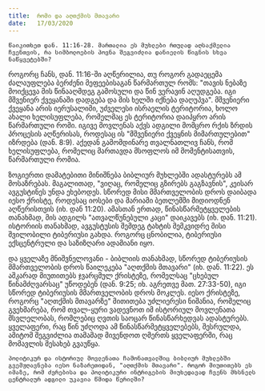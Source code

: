 ```yaml
---
title:  რომი და აღთქმის მთავარი
date:   17/03/2020
---
```


`წაიკითხეთ დან. 11:16-28. მართალია ეს მუხლები რთულად აღსაქმელია ჩვენთვის, რა სიმბოლოების პოვნა შეგვიძლია დანიელის წიგნის სხვა ნაწყვეტებში?`

როგორც ჩანს, დან. 11:16-ში აღწერილია, თუ როგორ გადაეცემა ძალაუფლება ბერძენი მეფეებისაგან წარმართულ რომს: "თავის ნებაზე მოიქცევა მის წინააღმდეგ გამოსული და წინ ვერავინ აღუდგება. იგი მშვენიერ ქვეყანაში დადგება და მის ხელში იქნება დაღუპვა". მშვენიერი ქვეყანა არის იერუსალიმი, უძველესი ისრაელის ტერიტორია, ხოლო ახალი ხელისუფლება, რომელმაც ეს ტერიტორია დაიპყრო არის წარმართული რომი. იგივე მოვლენას აქვს ადგილი მომცრო რქის ზრდის პროცესის აღწერისას, როდესაც ის "მშვენიერი ქვეყნის მიმართულებით" იზრდება (დან. 8:9). აქედან გამომდინარე თვალნათლივ ჩანს, რომ ხელისუფლება, რომელიც მართავდა მსოფლოს იმ მომენტისათვის, წარმართული რომია.

ზოგიერთი დამატებითი მინიშნება ბიბლიურ მუხლებში ადასტურებს ამ მოსაზრებას. მაგალითად, "ვიღაც, რომელიც გზირებს გაგზავნის", კეისარ ავგუსტინეს უნდა ეხებოდეს. სწორედ მისი მმართველობის დროს დაიბადა იესო ქრისტე, როდესაც იოსები და მარიამი ბეთლემში მიდიოდნენ აღწერისთვის (იხ. დან 11:20). ამასთან ერთად, წინასწარმეტყველების თანახმად, მის ადგილს "ათვალწუნებული კაცი" დაიკავებს (იხ. დან. 11:21). ისტორიის თანახმად, ავგუსტუსის შემდეგ ტახტის მემკვიდრე მისი შვილობილი ტიბერიუსი გახდა. როგორც ცნობილია, ტიბერიუსი ექსცენტრული და საზიზღარი ადამიანი იყო.

და ყველაზე მნიშვნელოვანი - ბიბლიის თანახმად, სწორედ ტიბერიუსის მმართველობის დროს წაილეკება "აღთქმის მთავარი" (იხ. დან. 11:22). ეს აშკარად მიუთითებს ჯვარცმულ ქრისტეზე, რომელსაც "ცხებულ წინამძღვარსაც" უწოდებენ (დან. 9:25; იხ. აგრეთვე მათ. 27:33-50), იგი სწორედ ტიბერიუსის მმართველობის დროს მოკლეს. იესო ქრისტეზე, როგორც "აღთქმის მთავარზე" მითითება უძლიერესი ნიშანია, რომელიც გვეხმარება, რომ თვალ-ყური ვადევნოთ იმ ისტორიულ მოვლენათა მსვლელობას, რომლებიც ღვთის საოცარ წინასწარხედვას ადასტურებს. ყველაფერი, რაც წინ უძღოდა ამ წინასწარმეტყველებებს, შესრულდა, ამიტომ შეგვიძლია თამამად მივენდოთ ღმერთს ყველაფერში, რაც მომავლის შესახებ გვაუწყა.

`პოლიტიკურ და ისტორიულ მოვლენათა ჩამონათვალშიც ბიბლიურ მუხლებში გვემჟღავნება იესო ნაზარეთიდან, "აღთქმის მთავარი". როგორ მიუთითებს ეს იმაზე, რომ ძვრებისა და პოლიტიკური ინტრიგების მიუხედავად ჩვენს მხსნელს ცენტრალურ ადგილი უკავია წმიდა წერილში?`
